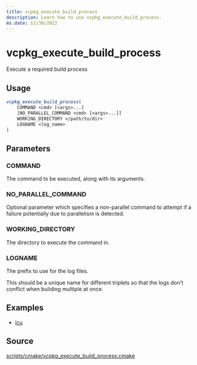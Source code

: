 ```yaml
---
title: vcpkg_execute_build_process
description: Learn how to use vcpkg_execute_build_process.
ms.date: 11/30/2022
---
```

# vcpkg_execute_build_process

Execute a required build process

## Usage

```cmake
vcpkg_execute_build_process(
    COMMAND <cmd> [<args>...]
    [NO_PARALLEL_COMMAND <cmd> [<args>...]]
    WORKING_DIRECTORY </path/to/dir>
    LOGNAME <log_name>
)
```
## Parameters

### COMMAND
The command to be executed, along with its arguments.

### NO_PARALLEL_COMMAND

Optional parameter which specifies a non-parallel command to attempt if a
failure potentially due to parallelism is detected.

### WORKING_DIRECTORY

The directory to execute the command in.

### LOGNAME

The prefix to use for the log files.

This should be a unique name for different triplets so that the logs don't
conflict when building multiple at once.

## Examples

- [icu](https://github.com/Microsoft/vcpkg/blob/master/ports/icu/portfile.cmake)

## Source

[scripts/cmake/vcpkg\_execute\_build\_process.cmake](https://github.com/Microsoft/vcpkg/blob/master/scripts/cmake/vcpkg_execute_build_process.cmake)


